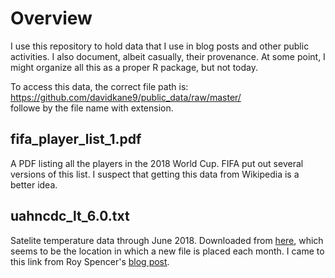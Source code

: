 # Overview

I use this repository to hold data that I use in blog posts and other public activities. I also document, albeit casually, their provenance. At some point, I might organize all this as a proper R package, but not today.

To access this data, the correct file path is:   https://github.com/davidkane9/public_data/raw/master/   
followe by the file name with extension.

## fifa_player_list_1.pdf

A PDF listing all the players in the 2018 World Cup. FIFA put out several versions of this list. I suspect that getting this data from Wikipedia is a better idea.

## uahncdc_lt_6.0.txt

Satelite temperature data through June 2018. Downloaded from [here](https://www.nsstc.uah.edu/data/msu/v6.0/tlt/uahncdc_lt_6.0.txt), which seems to be the location in which a new file is placed each month. I came to this link from Roy Spencer's [blog post](http://www.drroyspencer.com/2018/07/uah-global-temperature-update-for-june-2018-0-21-deg-c/).
